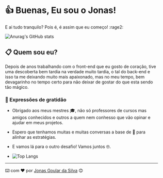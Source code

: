 # 👍 Buenas, Eu sou o Jonas!
E ai tudo tranquilo? Pois é, é assim que eu começo! :rage2: 

![Anurag's GitHub stats](https://github-readme-stats.vercel.app/api?username=anuraghazra&show_icons=true&theme=radical)


## 📋 Quem sou eu?

Depois de anos trabalhando com o front-end que eu gosto de coração, tive uma descoberta bem tardia na verdade muito tardia, o tal do back-end e isso ta me deixando muito mais apaixonado, mas no meu tempo, bem devagarinho no tempo certo para não deixar de gostar do que esta sendo tão mágico.


### 🎁 Expressões de gratidão

* Obrigado aos meus mestres 🎓, não só professores de cursos mas amigos conhecidos e outros a quem nem conhesso que vão opinar e ajudar em meus projetos.
* Espero que tenhamos muitas e muitas conversas  a base de 🍺 para alinhar as estratégias.
* E vamos lá para o outro desafio! Vamos juntos 🤓.

* ![Top Langs](https://github-readme-stats.vercel.app/api/top-langs/?username=anuraghazra&hide_progress=true)


---
⌨️ com ❤️ por [Jonas Goular da Silva](https://gist.github.com/jgsitaqui) 😊
